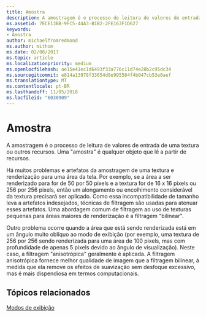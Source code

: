 ```yaml
---
title: Amostra
description: A amostragem é o processo de leitura de valores de entrada de uma textura ou outros recursos. A \ 0034;amostra \ 0034; é qualquer objeto que lê a partir de recursos.
ms.assetid: 7ECE13BB-9FC5-44A3-B1B2-2FE163F1D627
keywords:
- Amostra
author: michaelfromredmond
ms.author: mithom
ms.date: 02/08/2017
ms.topic: article
ms.localizationpriority: medium
ms.openlocfilehash: ae15e41ec1d6493f33a776c11d74e28b2c95dc34
ms.sourcegitcommit: e814a13978f33654d8e995584f4b047cb53e0aef
ms.translationtype: MT
ms.contentlocale: pt-BR
ms.lasthandoff: 11/05/2018
ms.locfileid: "6030909"
---
```

# <a name="sampler"></a>Amostra


A amostragem é o processo de leitura de valores de entrada de uma textura ou outros recursos. Uma "amostra" é qualquer objeto que lê a partir de recursos.

Há muitos problemas e artefatos da amostragem de uma textura e renderização para uma área da tela. Por exemplo, se a área a ser renderizado para for de 50 por 50 pixels e a textura for de 16 x 16 pixels ou 256 por 256 pixels, então um alongamento ou encolhimento considerável da textura precisará ser aplicado. Como essa incompatibilidade de tamanho leva a artefatos indesejados, técnicas de filtragem são usadas para atenuar esses artefatos. Uma abordagem comum de filtragem ao uso de texturas pequenas para áreas maiores de renderização é a filtragem "bilinear".

Outro problema ocorre quando a área que está sendo renderizada está em um ângulo muito oblíquo ao modo de exibição (por exemplo, uma textura de 256 por 256 sendo renderizada para uma área de 100 pixels, mas com profundidade de apenas 5 pixels devido ao ângulo de visualização). Neste caso, a filtragem "anisotrópica" geralmente é aplicada. A filtragem anisotrópica fornece melhor qualidade de imagem que a filtragem bilinear, à medida que ela remove os efeitos de suavização sem desfoque excessivo, mas é mais dispendiosa em termos computacionais.

## <a name="span-idrelated-topicsspanrelated-topics"></a><span id="related-topics"></span>Tópicos relacionados


[Modos de exibição](views.md)

 

 




